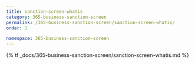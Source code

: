```yaml
---
title: sanction-screen-whatis
category: 365-business-sanction-screen
permalink: /365-business-sanction-screen/sanction-screen-whatis/
order: 1

namespace: 365-business-sanction-screen
---
```


{% tf _docs/365-business-sanction-screen/sanction-screen-whatis.md %}